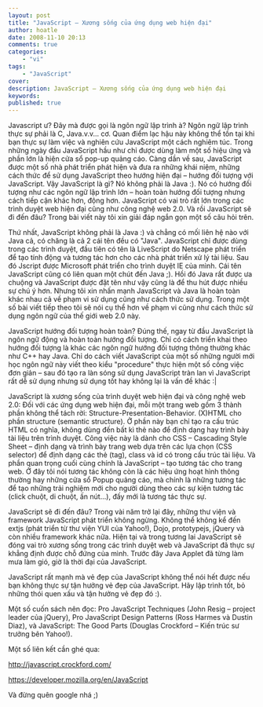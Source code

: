 ```yaml
---
layout: post
title: "JavaScript – Xương sống của ứng dụng web hiện đại"
author: hoatle
date: 2008-11-10 20:13
comments: true
categories:
    - "vi"
tags:
    - "JavaScript"
cover:
description: JavaScript – Xương sống của ứng dụng web hiện đại
keywords:
published: true
---
```


Javascript ư? Đây mà được gọi là ngôn ngữ lập trình à? Ngôn ngữ lập trình thực sự phải là C,
Java.v.v... cơ. Quan điểm lạc hậu này không thể tồn tại khi bạn thực sự làm việc và nghiên cứu
JavaScript một cách nghiêm túc. Trong những ngày đầu JavaScript hầu như chỉ được dùng làm một số
hiệu ứng và phần lớn là hiện cửa sổ pop-up quảng cáo. Càng dần về sau, JavaScript được một số nhà
phát triển phát hiện và đưa ra những khái niệm, những cách thức để sử dụng JavaScript theo hướng
hiện đại – hướng đối tượng với JavaScript. Vậy JavaScript là gì? Nó không phải là Java :). Nó có
hướng đối tượng như các ngôn ngữ lập trình lớn – hoàn toàn hướng đối tượng nhưng cách tiếp cận khác
hơn, động hơn. JavaScript có vai trò rất lớn trong các trình duyệt web hiện đại cũng như công nghệ
web 2.0. Và rồi JavaScript sẽ đi đến đâu? Trong bài viết này tôi xin giải đáp ngắn gọn một số câu
hỏi trên.

<!-- more -->

Thứ nhất, JavaScript không phải là Java :) và chẳng có mối liên hệ nào với Java cả, có chăng là cả
2 cái tên đều có "Java". JavaScript chỉ được dùng trong các trình duyệt, đầu tiên có tên là
LiveScript do Netscape phát triển để tạo tính động và tương tác hơn cho các nhà phát triển xử lý
tài liệu. Sau đó Jscript được Microsoft phát triển cho trình duyệt IE của mình. Cái tên JavaScript
cũng có liên quan một chút đến Java ;). Hồi đó Java rất được ưa chuộng và JavaScript được đặt tên
như vậy cũng là để thu hút được nhiều sự chú ý hơn. Nhưng tôi xin nhấn mạnh JavaScript và Java là
hoàn toàn khác nhau cả về phạm vi sử dụng cũng như cách thức sử dụng. Trong một số bài viết tiếp
theo tôi sẽ nói cụ thể hơn về phạm vi cũng như cách thức sử dụng ngôn ngữ của thế giới web 2.0 này.

JavaScript hướng đối tượng hoàn toàn? Đúng thế, ngay từ đầu JavaScript là ngôn ngữ động và hoàn toàn
hướng đối tượng. Chỉ có cách triển khai theo hướng đối tượng là khác các ngôn ngữ hướng đối tượng
thông thường khác như C++ hay Java. Chỉ do cách viết JavaScript của một số những người mới học ngôn
ngữ này viết theo kiểu "procedure" thực hiện một số công việc đơn giản – sau đó tạo ra làn sóng sử
dụng JavaScript tràn lan vì JavaScript rất dễ sử dụng nhưng sử dụng tốt hay không lại là vấn đề
khác :|

JavaScript là xương sống của trình duyệt web hiện đại và công nghệ web 2.0: Đối với các ứng dụng web
hiện đại, mỗi một trang web gồm 3 thành phần không thể tách rời: Structure-Presentation-Behavior.
(X)HTML cho phần structure (semantic structure). Ở phần này bạn chỉ tạo ra cấu trúc HTML có nghĩa,
không dùng đến bất kì thẻ nào để định dạng hay trình bày tài liệu trên trình duyệt. Công việc này
là dành cho CSS – Cascading Style Sheet – định dạng và trình bày trang web dựa trên các lựa chọn
(CSS selector) để định dạng các thẻ (tag), class và id có trong cấu trúc tài liệu. Và phần quan
trọng cuối cùng chính là JavaScript – tạo tương tác cho trang web. Ở đây tôi nói tương tác không còn
là các hiệu ứng hoạt hình thông thường hay những cửa sổ Popup quảng cáo, mà chính là những tương tác
để tạo những trải nghiệm mới cho người dùng theo các sự kiện tương tác (click chuột, di chuột,
ấn nút...), đấy mới là tương tác thực sự.

JavaScript sẽ đi đến đâu? Trong vài năm trở lại đây, những thư viện và framework JavaScript phát
triển không ngừng. Không thể không kể đến extjs (phát triển từ thư viện YUI của Yahoo!), Dojo,
prototypejs, jQuery và còn nhiều framework khác nữa. Hiện tại và trong tương lai JavaScript sẽ đóng
vai trò xương sống trong các trình duyệt web và JavaScript đã thực sự khẳng định được chỗ đứng của
mình. Trước đây Java Applet đã từng làm mưa làm gió, giờ là thời đại của JavaScript.

JavaScript rất mạnh mà vẻ đẹp của JavaScript không thể nói hết được nếu bạn không thực sự tận hưởng
vẻ đẹp của JavaScript. Hãy lập trình tốt, bỏ những thói quen xấu và tận hưởng vẻ đẹp đó :).

Một số cuốn sách nên đọc: Pro JavaScript Techniques (John Resig – project leader của jQuery), Pro
JavaScript Design Patterns (Ross Harmes và Dustin Diaz), và JavaScript: The Good Parts (Douglas
Crockford – Kiến trúc sư trưởng bên Yahoo!).

Một số liên kết cần ghé qua:

http://javascript.crockford.com/

https://developer.mozilla.org/en/JavaScript

Và đừng quên google nhá ;)
